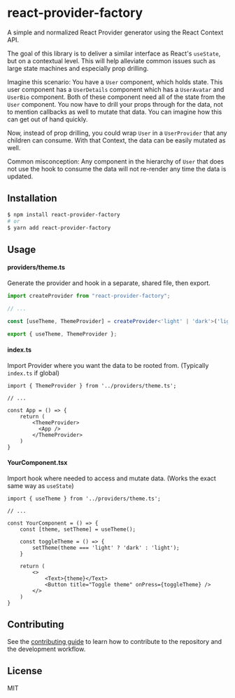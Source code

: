 # react-provider-factory

A simple and normalized React Provider generator using the React Context API.

The goal of this library is to deliver a similar interface as React's `useState`, but on a contextual level. This will help alleviate common issues such as large state machines and especially prop drilling. 

Imagine this scenario: You have a `User` component, which holds state. This user component has a `UserDetails` component which has a `UserAvatar` and `UserBio` component. Both of these component need all of the state from the `User` component. You now have to drill your props through for the data, not to mention callbacks as well to mutate that data. You can imagine how this can get out of hand quickly. 

Now, instead of prop drilling, you could wrap `User` in a `UserProvider` that any children can consume. With that Context, the data can be easily mutated as well. 

Common misconception: Any component in the hierarchy of `User` that does not use the hook to consume the data will not re-render any time the data is updated. 

## Installation

```sh
$ npm install react-provider-factory
# or
$ yarn add react-provider-factory
```

## Usage

#### providers/theme.ts
Generate the provider and hook in a separate, shared file, then export.
```ts
import createProvider from "react-provider-factory";

// ...

const [useTheme, ThemeProvider] = createProvider<'light' | 'dark'>('light');

export { useTheme, ThemeProvider };
```

#### index.ts
Import Provider where you want the data to be rooted from. (Typically `index.ts` if global)
```tsx
import { ThemeProvider } from '../providers/theme.ts';

// ...

const App = () => {
    return (
        <ThemeProvider>
          <App />
        </ThemeProvider>
    )
}
```

#### YourComponent.tsx
Import hook where needed to access and mutate data. (Works the exact same way as `useState`)
```tsx
import { useTheme } from '../providers/theme.ts';

// ...

const YourComponent = () => {
    const [theme, setTheme] = useTheme();

    const toggleTheme = () => {
        setTheme(theme === 'light' ? 'dark' : 'light');
    }

    return (
        <>
            <Text>{theme}</Text>
            <Button title="Toggle theme" onPress={toggleTheme} />
        </>
    )
}
```

## Contributing

See the [contributing guide](CONTRIBUTING.md) to learn how to contribute to the repository and the development workflow.

## License

MIT
